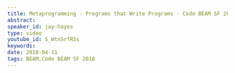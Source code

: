 ```yaml
---
title: Metaprogramming - Programs that Write Programs - Code BEAM SF 2018
abstract: 
speaker_id: jay-hayes
type: video
youtube_id: S_WtnSrfR5s
keywords: 
date: 2018-04-11
tags: BEAM,Code BEAM SF 2018
---
```


